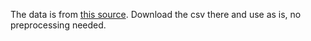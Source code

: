 The data is from [this source](https://data.cityofchicago.org/Public-Safety/Crimes-2001-to-Present/ijzp-q8t2).  Download the csv there and use as is, no preprocessing needed.